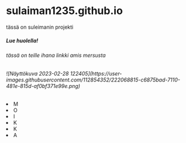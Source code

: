 # sulaiman1235.github.io
tässä on suleimanin projekti
<h5> Lue huolella! </h5>	
<h6>tässä on teille ihana linkki amis mersusta </h6>	
<h6> ![Näyttökuva 2023-02-28 122405](https://user-images.githubusercontent.com/112854352/222068815-c6875bad-7110-481e-815d-af0bf371e99e.png)
</h6>	
  <li> M </li>
  <li> O </li>
  <li> I </li>

  <li> K </li>
  <li> K </li>
  <li> A </li>
